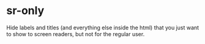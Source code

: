 # sr-only
Hide labels and titles (and everything else inside the html) that you just want to show to screen readers, but not for the regular user.
